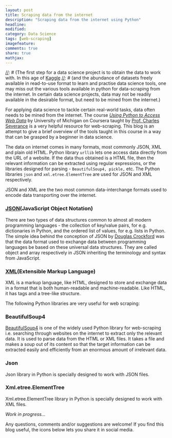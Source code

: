 ```yaml
---
layout: post
title: Scraping data from the internet 
description: "Scraping data from the internet using Python"
headline:
modified: 
category: Data Science
tags: [web-scraping]
imagefeature: 
comments: true
share: true
mathjax:
---
```

[//]: # (The first step for a data science project is to obtain the data to work with. In this age of [Kaggle](https://www.kaggle.com/) [//]: # (and the abundance of datasets freely available in read-to-use format to learn and practise  data science tools, one may miss out the various tools available in python for data-scraping from the internet. In certain data science projects, data may not be readily available in the desirable format, but need to be mined from the internet.) 

For applying data science to tackle certain real-world tasks, data often needs to be mined from the internet. The course [*Using Python to Access Web Data*](https://www.coursera.org/learn/python-network-data) by University of Michigan on Coursera taught by [Prof. Charles Severance](http://www.dr-chuck.com/) is a very helpful resource for web-scraping. This blog is an attempt to give a brief overview of the tools taught in this course in a way that can be grasped by a beginner in data science.

[//]: # (Knowing how to gather data available on the internet gives one more flexibity and independence to choose a project of one's own liking.) 

The data on internet comes in many formats, most commonly JSON, XML and plain old HTML. Python library `urllib` lets one access data directly from the URL of a website. If the data thus obtained is a HTML file, then the relevant information can be extracted using regular expressions, or the libraries designed for parsing - `BeautifulSoup4, pickle,` etc. The Python libraries `json` and `xml.etree.ElementTree` are used for JSON and XML respectively.

JSON and XML are the two most common data-interchange formats used to encode data transporting over the internet. 

### [JSON](http://www.json.org/)(JavaScript Object Notation)
There are two types of data structures common to almost all modern programming languages - the collection of key/value pairs, for e.g. dictionaries in Python, and the ordered list of values, for e.g. lists in Python. The simple idea behind the conception of JSON by [Douglas Crockford](https://en.wikipedia.org/wiki/Douglas_Crockford) was that the data format used to exchange data between programming languages be based on these universal data structures. They are called object and array respectively in JSON inheriting the terminology and syntax from JavaScript.

### [XML](https://www.xml.com/pub/a/98/10/guide0.html)(Extensible Markup Language)
XML is a markup language, like HTML, designed to store and exchange data in a format that is both human-readable and machine-readable. Like HTML, it has tags and a tree-like structure.

The following Python libraries are very useful for web scraping:

### BeautifulSoup4
[BeautifulSoup4](https://www.crummy.com/software/BeautifulSoup/) is one of the widely used Python library for web-scraping i.e. searching through websites on the internet to extract only the relevant data. It is used to parse data from the HTML or XML files. It takes a file and makes a soup out of its content so that the target information can be extracted easily and efficiently from an enormous amount of irrelevant data. 

### Json
Json library in Python is specially designed to work with JSON files. 

### Xml.etree.ElementTree
Xml.etree.ElementTree library in Python is specially designed to work with XML files.  

[//]: # (This library works similar to BeautifulSoup above?)

*Work in progress...*

Any questions, comments and/or suggestions are welcome! If you find this blog useful, the icons below lets you share it in social media.
